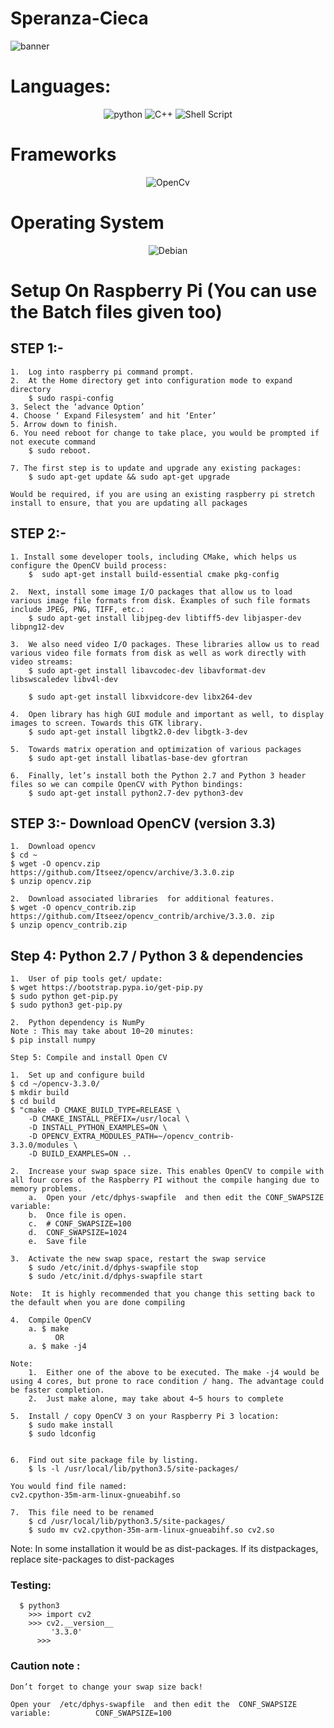 # Speranza-Cieca
![banner](https://github.com/PracticalHarware/Website/blob/main/Moody%20Mountains%20-%20Canva%20Banner.gif)
# Languages:
<p align="center">
    <img alt="python" src="https://img.shields.io/badge/Python-3776AB?style=for-the-badge&logo=python&logoColor=white">
    <img alt="C++" src="https://img.shields.io/badge/C%2B%2B-00599C?style=for-the-badge&logo=c%2B%2B&logoColor=white">
    <img alt="Shell Script" src="https://img.shields.io/badge/Shell_Script-121011?style=for-the-badge&logo=gnu-bash&logoColor=white">
    
</p>

# Frameworks
<p align="center">
    <img alt="OpenCv" src="https://img.shields.io/badge/OpenCV-27338e?style=for-the-badge&logo=OpenCV&logoColor=white">
</p>

# Operating System
<p align="center">
    <img alt="Debian" src="https://img.shields.io/badge/Debian-A81D33?style=for-the-badge&logo=debian&logoColor=white">
</p>
    
# Setup On Raspberry Pi (You can use the Batch files given too)

## STEP 1:-


    1.	Log into raspberry pi command prompt. 
    2.	At the Home directory get into configuration mode to expand directory 
        $ sudo raspi-config 
    3. Select the ‘advance Option’ 
    4. Choose ‘ Expand Filesystem’ and hit ‘Enter’ 
    5. Arrow down to finish. 
    6. You need reboot for change to take place, you would be prompted if not execute command 
        $ sudo reboot. 

    7. The first step is to update and upgrade any existing packages: 
        $ sudo apt-get update && sudo apt-get upgrade 

    Would be required, if you are using an existing raspberry pi stretch install to ensure, that you are updating all packages 
 
## STEP 2:-

    1. Install some developer tools, including CMake, which helps us configure the OpenCV build process: 
        $  sudo apt-get install build-essential cmake pkg-config 

    2.	Next, install some image I/O packages that allow us to load various image file formats from disk. Examples of such file formats include JPEG, PNG, TIFF, etc.: 
        $ sudo apt-get install libjpeg-dev libtiff5-dev libjasper-dev libpng12-dev 

    3.	We also need video I/O packages. These libraries allow us to read various video file formats from disk as well as work directly with video streams: 
        $ sudo apt-get install libavcodec-dev libavformat-dev libswscaledev libv4l-dev 

        $ sudo apt-get install libxvidcore-dev libx264-dev 

    4.	Open library has high GUI module and important as well, to display images to screen. Towards this GTK library. 
        $ sudo apt-get install libgtk2.0-dev libgtk-3-dev 

    5.	Towards matrix operation and optimization of various packages  
        $ sudo apt-get install libatlas-base-dev gfortran 

    6.	Finally, let’s install both the Python 2.7 and Python 3 header files so we can compile OpenCV with Python bindings:           
        $ sudo apt-get install python2.7-dev python3-dev 
 
## STEP 3:- Download OpenCV (version 3.3) 
 
    1.	Download opencv  
    $ cd ~ 
    $ wget -O opencv.zip https://github.com/Itseez/opencv/archive/3.3.0.zip 
    $ unzip opencv.zip 

    2.	Download associated libraries  for additional features. 
    $ wget -O opencv_contrib.zip https://github.com/Itseez/opencv_contrib/archive/3.3.0. zip 
    $ unzip opencv_contrib.zip 

## Step 4: Python 2.7 / Python 3 & dependencies 
 
    1.	User of pip tools get/ update: 
    $ wget https://bootstrap.pypa.io/get-pip.py 
    $ sudo python get-pip.py 
    $ sudo python3 get-pip.py 

    2.	Python dependency is NumPy 
    Note : This may take about 10~20 minutes: 
    $ pip install numpy 

    Step 5: Compile and install Open CV 
 
    1.	Set up and configure build  
    $ cd ~/opencv-3.3.0/ 
    $ mkdir build 
    $ cd build 
    $ "cmake -D CMAKE_BUILD_TYPE=RELEASE \ 
        -D CMAKE_INSTALL_PREFIX=/usr/local \ 
        -D INSTALL_PYTHON_EXAMPLES=ON \ 
        -D OPENCV_EXTRA_MODULES_PATH=~/opencv_contrib-
    3.3.0/modules \ 
        -D BUILD_EXAMPLES=ON .. 

    2.	Increase your swap space size. This enables OpenCV to compile with all four cores of the Raspberry PI without the compile hanging due to memory problems. 
        a.	Open your /etc/dphys-swapfile  and then edit the CONF_SWAPSIZE  variable: 
        b.	Once file is open. 
        c.	# CONF_SWAPSIZE=100 
        d.	CONF_SWAPSIZE=1024 
        e.	Save file 

    3.	Activate the new swap space, restart the swap service 
        $ sudo /etc/init.d/dphys-swapfile stop 
        $ sudo /etc/init.d/dphys-swapfile start 

    Note:  It is highly recommended that you change this setting back to the default when you are done compiling 

    4.	Compile OpenCV 
        a. $ make 
              OR 
        a. $ make -j4 

    Note:  
        1.	Either one of the above to be executed. The make -j4 would be using 4 cores, but prone to race condition / hang. The advantage could be faster completion. 
        2.	Just make alone, may take about 4~5 hours to complete 

    5.	Install / copy OpenCV 3 on your Raspberry Pi 3 location: 
        $ sudo make install 
        $ sudo ldconfig 


    6.	Find out site package file by listing. 
        $ ls -l /usr/local/lib/python3.5/site-packages/ 

    You would find file named: 
    cv2.cpython-35m-arm-linux-gnueabihf.so 

    7.	This file need to be renamed 
        $ cd /usr/local/lib/python3.5/site-packages/ 
        $ sudo mv cv2.cpython-35m-arm-linux-gnueabihf.so cv2.so 
 
Note: In some installation it would be as dist-packages. If its distpackages, replace site-packages to dist-packages 

### Testing: 

      $ python3       
        >>> import cv2 
        >>> cv2.__version__ 
             '3.3.0' 
          >>> 

### Caution note :  
    Don’t forget to change your swap size back! 

    Open your  /etc/dphys-swapfile  and then edit the  CONF_SWAPSIZE  variable:          CONF_SWAPSIZE=100 
